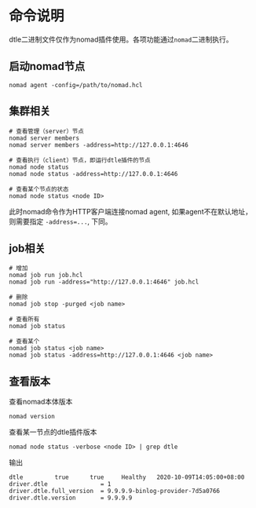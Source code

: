 # 命令说明

dtle二进制文件仅作为nomad插件使用。各项功能通过`nomad`二进制执行。

## 启动nomad节点

```
nomad agent -config=/path/to/nomad.hcl
```

## 集群相关
```
# 查看管理（server）节点
nomad server members
nomad server members -address=http://127.0.0.1:4646

# 查看执行（client）节点，即运行dtle插件的节点
nomad node status
nomad node status -address=http://127.0.0.1:4646

# 查看某个节点的状态
nomad node status <node ID>
```

此时nomad命令作为HTTP客户端连接nomad agent, 如果agent不在默认地址，则需要指定 `-address=...`, 下同。

## job相关

```
# 增加
nomad job run job.hcl
nomad job run -address="http://127.0.0.1:4646" job.hcl

# 删除
nomad job stop -purged <job name>

# 查看所有
nomad job status

# 查看某个
nomad job status <job name>
nomad job status -address=http://127.0.0.1:4646 <job name>
```

## 查看版本

查看nomad本体版本
```
nomad version
```

查看某一节点的dtle插件版本

```
nomad node status -verbose <node ID> | grep dtle
```

输出
```
dtle         true      true     Healthy   2020-10-09T14:05:00+08:00
driver.dtle               = 1
driver.dtle.full_version  = 9.9.9.9-binlog-provider-7d5a0766
driver.dtle.version       = 9.9.9.9
```
